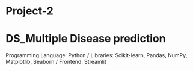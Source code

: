 # Project-2
# DS_Multiple Disease prediction
Programming Language: Python /
Libraries: Scikit-learn, Pandas, NumPy, Matplotlib, Seaborn /
Frontend: Streamlit
